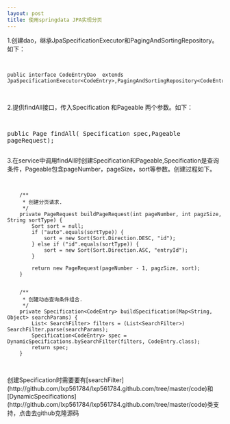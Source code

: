 ```yaml
---
layout: post
title: 使用springdata JPA实现分页
---
```


<p>1.创建dao，继承JpaSpecificationExecutor和PagingAndSortingRepository。如下：</p>
<pre class="brush:java">


    public interface CodeEntryDao  extends JpaSpecificationExecutor<CodeEntry>,PagingAndSortingRepository<CodeEntry,Long> 
</pre>
<p>
   2.提供findAll接口，传入Specification 和Pageable 两个参数。如下：
</p>
<pre class="brush:java">


public Page<CodeEntry> findAll( Specification spec,Pageable pageRequest);
</pre>

<p>
    3.在service中调用findAll时创建Specification和Pageable,Specification是查询条件，Pageable包含pageNumber，pageSize，sort等参数。创建过程如下。
</p>
<pre class="brush:java">
    
    
        /**
         * 创建分页请求.
         */
        private PageRequest buildPageRequest(int pageNumber, int pagzSize, String sortType) {
            Sort sort = null;
            if ("auto".equals(sortType)) {
                sort = new Sort(Sort.Direction.DESC, "id");
            } else if ("id".equals(sortType)) {
                sort = new Sort(Sort.Direction.ASC, "entryId");
            }
    
            return new PageRequest(pageNumber - 1, pagzSize, sort);
        }
    
    
        /**
         * 创建动态查询条件组合.
         */
        private Specification<CodeEntry> buildSpecification(Map<String, Object> searchParams) {
            List< SearchFilter> filters = (List<SearchFilter>) SearchFilter.parse(searchParams);
            Specification<CodeEntry> spec = DynamicSpecifications.bySearchFilter(filters, CodeEntry.class);
            return spec;
        }
</pre>
<p>创建Specification时需要要有[searchFilter](http://github.com/lxp561784/lxp561784.github.com/tree/master/code)和[DynamicSpecifications](http://github.com/lxp561784/lxp561784.github.com/tree/master/code)类支持，点击去github克隆源码</p>
